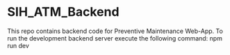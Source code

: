 # SIH_ATM_Backend
This repo contains backend code for Preventive Maintenance Web-App.
To run the development backend server execute the following command:
npm run dev
